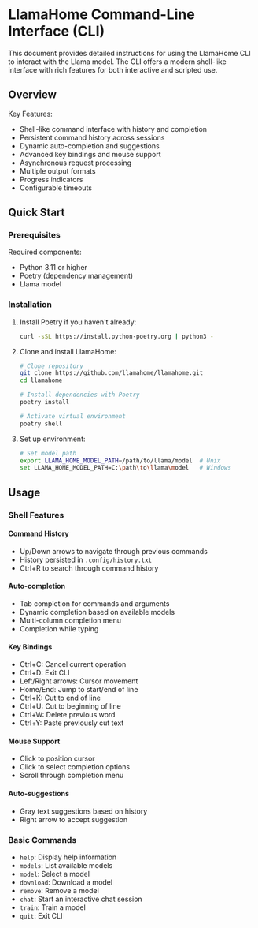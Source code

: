 # LlamaHome Command-Line Interface (CLI)

This document provides detailed instructions for using the LlamaHome CLI to interact with
the Llama model. The CLI offers a modern shell-like interface with rich features for both
interactive and scripted use.

## Overview

Key Features:

- Shell-like command interface with history and completion
- Persistent command history across sessions
- Dynamic auto-completion and suggestions
- Advanced key bindings and mouse support
- Asynchronous request processing
- Multiple output formats
- Progress indicators
- Configurable timeouts

## Quick Start

### Prerequisites

Required components:

- Python 3.11 or higher
- Poetry (dependency management)
- Llama model

### Installation

1. Install Poetry if you haven't already:

   ```bash
   curl -sSL https://install.python-poetry.org | python3 -
   ```

2. Clone and install LlamaHome:

   ```bash
   # Clone repository
   git clone https://github.com/llamahome/llamahome.git
   cd llamahome

   # Install dependencies with Poetry
   poetry install

   # Activate virtual environment
   poetry shell
   ```

3. Set up environment:

   ```bash
   # Set model path
   export LLAMA_HOME_MODEL_PATH=/path/to/llama/model  # Unix
   set LLAMA_HOME_MODEL_PATH=C:\path\to\llama\model   # Windows
   ```

## Usage

### Shell Features

#### Command History
- Up/Down arrows to navigate through previous commands
- History persisted in `.config/history.txt`
- Ctrl+R to search through command history

#### Auto-completion
- Tab completion for commands and arguments
- Dynamic completion based on available models
- Multi-column completion menu
- Completion while typing

#### Key Bindings
- Ctrl+C: Cancel current operation
- Ctrl+D: Exit CLI
- Left/Right arrows: Cursor movement
- Home/End: Jump to start/end of line
- Ctrl+K: Cut to end of line
- Ctrl+U: Cut to beginning of line
- Ctrl+W: Delete previous word
- Ctrl+Y: Paste previously cut text

#### Mouse Support
- Click to position cursor
- Click to select completion options
- Scroll through completion menu

#### Auto-suggestions
- Gray text suggestions based on history
- Right arrow to accept suggestion

### Basic Commands

- `help`: Display help information
- `models`: List available models
- `model`: Select a model
- `download`: Download a model
- `remove`: Remove a model
- `chat`: Start an interactive chat session
- `train`: Train a model
- `quit`: Exit CLI
